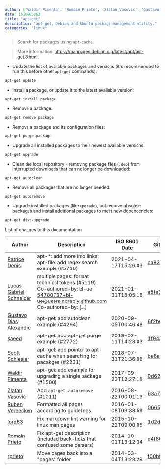 ```yaml
---
author: ['Waldir Pimenta', 'Romain Prieto', 'Zlatan Vasović', 'Gustavo Dias Alexandre', 'Scott Schlesier', 'Lucas Gabriel Schneider', 'Patrice Denis', 'rprieto', 'lord63', 'saeed', 'Ruben Vereecken']
date: 1618665963
title: "apt-get"
description: "apt-get, Debian and Ubuntu package management utility."
categories: "linux"
---
```

> Search for packages using `apt-cache`.

> More information: <https://manpages.debian.org/latest/apt/apt-get.8.html>.

- Update the list of available packages and versions (it's recommended to run this before other `apt-get` commands):

```bash
apt-get update
```

- Install a package, or update it to the latest available version:

```bash
apt-get install package
```

- Remove a package:

```bash
apt-get remove package
```

- Remove a package and its configuration files:

```bash
apt-get purge package
```

- Upgrade all installed packages to their newest available versions:

```bash
apt-get upgrade
```

- Clean the local repository - removing package files (`.deb`) from interrupted downloads that can no longer be downloaded:

```bash
apt-get autoclean
```

- Remove all packages that are no longer needed:

```bash
apt-get autoremove
```

- Upgrade installed packages (like `upgrade`), but remove obsolete packages and install additional packages to meet new dependencies:

```bash
apt-get dist-upgrade
```
List of changes to this documentation


Author | Description | ISO 8601 Date | GitHub link
------|-----|-----|-----
[Patrice Denis](mailto:patrice.denis@gmail.com) | apt-*: add more info links; apt-file: add regex search example (#5710) | 2021-04-17T15:26:03 | [ca8394dc52de](https://github.com/tldr-pages/tldr/commit/ca8394dc52def4e55971ce4049b20fa8839f464d)
[Lucas Gabriel Schneider](mailto:casdpa@gmail.com) | multiple pages: format technical tokens (#5119) Co-authored-by: bl-ue <54780737+bl-ue@users.noreply.github.com> Co-authored-by: [...] | 2021-01-31T18:05:18 | [a5fe31bc47ae](https://github.com/tldr-pages/tldr/commit/a5fe31bc47aece3efa5e66b52b3cf384f27d5d72)
[Gustavo Dias Alexandre](mailto:gfdiasa@gmail.com) | apt-get: add autoclean example (#4294) | 2020-09-05T00:46:48 | [6f2b6fc16998](https://github.com/tldr-pages/tldr/commit/6f2b6fc169988e36417f3674c3cf6b079dc2d656)
[saeed](mailto:39596095+smzm@users.noreply.github.com) | apt-get: add apt-get purge example (#2772) | 2019-02-11T14:28:03 | [1f94abff1f0b](https://github.com/tldr-pages/tldr/commit/1f94abff1f0b650b70caaebcdbc50eee1017be73)
[Scott Schlesier](mailto:scott@schlesier.ca) | apt-get: add pointer to apt-cache when searching for pacakges (#2231) | 2018-07-31T21:36:08 | [be8ab27c34b1](https://github.com/tldr-pages/tldr/commit/be8ab27c34b12a7db565d1fd149a5d5fb100eeaa)
[Waldir Pimenta](mailto:waldyrious@gmail.com) | apt-get: add example for upgrading a single package (#1500) | 2017-09-23T12:27:18 | [0d6202fa8981](https://github.com/tldr-pages/tldr/commit/0d6202fa8981b496d82fdd6d1704531262e9511e)
[Zlatan Vasović](mailto:zlatanvasovic@gmail.com) | Add `apt-get autoremove` (#1011) | 2016-08-22T00:01:13 | [63a7e2744e92](https://github.com/tldr-pages/tldr/commit/63a7e2744e92e5e121ebb413e97510ccd7b5ff47)
[Ruben Vereecken](mailto:rubenvereecken@gmail.com) | Formatted all pages according to guidelines. | 2016-01-08T09:38:59 | [066582e8eab5](https://github.com/tldr-pages/tldr/commit/066582e8eab57bce9861cc8d379e158d61f1cc95)
[lord63](mailto:lord63.j@gmail.com) | Fix markdown lint warning for linux man pages | 2015-10-22T09:00:05 | [1d2d523b2138](https://github.com/tldr-pages/tldr/commit/1d2d523b21388c959e70b5037641b57b9e50a39a)
[Romain Prieto](mailto:rprieto@users.noreply.github.com) | Fix apt-get description (included back-ticks that confused some parsers) | 2014-10-01T13:12:34 | [e4f86136f6ee](https://github.com/tldr-pages/tldr/commit/e4f86136f6eece3536959a64e1b5eba300cfa307)
[rprieto](mailto:choicesmade@gmail.com) | Move pages back into a "pages" folder | 2014-03-04T13:28:29 | [f00bf64426a7](https://github.com/tldr-pages/tldr/commit/f00bf64426a792ee3aac792f9c0aec3f8b1eaa7d)

